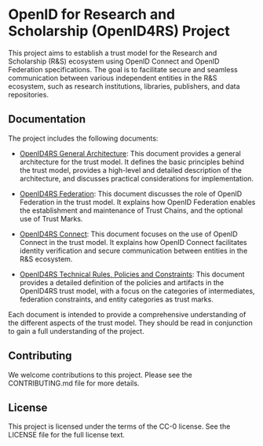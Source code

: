 # OpenID for Research and Scholarship (OpenID4RS) Project

This project aims to establish a trust model for the Research and Scholarship (R&S)
ecosystem using OpenID Connect and OpenID Federation specifications.
The goal is to facilitate secure and seamless communication between
various independent entities in the R&S ecosystem, such as research institutions,
libraries, publishers, and data repositories.

## Documentation

The project includes the following documents:

- [OpenID4RS General Architecture](./OpenID4RS-General-Architecture.md): This document provides a general architecture for the trust model.
It defines the basic principles behind the trust model, provides a high-level and detailed description of the architecture,
and discusses practical considerations for implementation.

- [OpenID4RS Federation](./OpenID4RS-OpenIDFederation.md): This document discusses the role of OpenID Federation in the trust model.
It explains how OpenID Federation enables the establishment and maintenance of Trust Chains, and the optional use of Trust Marks.

- [OpenID4RS Connect](./OpenID4RS-OpenIDConnect.md): This document focuses on the use of OpenID Connect in the trust model.
It explains how OpenID Connect facilitates identity verification and secure communication between entities in the R&S ecosystem.

- [OpenID4RS Technical Rules, Policies and Constraints](./OpenID4RS-Rules-Policies-and-Constraints.md): This document provides a detailed
definition of the policies and artifacts in the OpenID4RS trust model, with a focus on the categories of intermediates,
federation constraints, and entity categories as trust marks.


Each document is intended to provide a comprehensive understanding of the different aspects of the trust model.
They should be read in conjunction to gain a full understanding of the project.

## Contributing

We welcome contributions to this project. Please see the CONTRIBUTING.md file for more details.

## License

This project is licensed under the terms of the CC-0 license. See the LICENSE file for the full license text.
